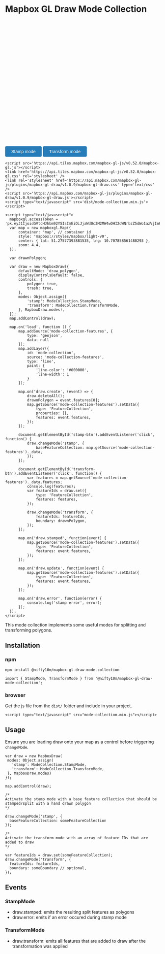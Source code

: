 Mapbox GL Draw Mode Collection
==========================

<style>
    .button-container {
        text-align: center;
        margin-top: 15px;
    }
    .button-container .btn {
        color: black;
        border: thin black solid;
    }
    #map {
        margin-bottom: 10px;
        width: 100%;
        height: 400px;
    }
    button {
        line-height: 34px;
        font-size: 14px;
        padding: 0 20px;
        border: none;
        -webkit-appearance: none;
        outline: none;
        background: #267CB9;
        color: white;
        border-radius: 4px;
        font-weight: lighter;
    }
</style>
<div>
    <div id="map"></div>
    <button id="stamp-btn">Stamp mode</button>
    <button id="transform-btn">Transform mode</button>

    <script src='https://api.tiles.mapbox.com/mapbox-gl-js/v0.52.0/mapbox-gl.js'></script>
    <link href='https://api.tiles.mapbox.com/mapbox-gl-js/v0.52.0/mapbox-gl.css' rel='stylesheet' />
    <link rel='stylesheet' href='https://api.mapbox.com/mapbox-gl-js/plugins/mapbox-gl-draw/v1.0.9/mapbox-gl-draw.css' type='text/css' />
    <script src='https://api.mapbox.com/mapbox-gl-js/plugins/mapbox-gl-draw/v1.0.9/mapbox-gl-draw.js'></script>
    <script type="text/javascript" src='dist/mode-collection.min.js'></script>

    <script type="text/javascript">
      mapboxgl.accessToken = 'pk.eyJ1IjoidGVtcHJhbm92YSIsImEiOiJjaWd0c3M2MW4wOHI2dWNrbzZ5dWo1azVjIn0.x5sm8OjRxO9zO_uUmxYEqg';
      var map = new mapboxgl.Map({
          container: 'map', // container id
          style: 'mapbox://styles/mapbox/light-v9',
          center: { lat: 51.27577393881535, lng: 10.707858561480293 },
          zoom: 4.4,
      });

      var drawnPolygon;

      var draw = new MapboxDraw({
          defaultMode: 'draw_polygon',
          displayControlsDefault: false,
          controls: {
              polygon: true,
              trash: true,
          },
          modes: Object.assign({
              'stamp': ModeCollection.StampMode,
              'transform': ModeCollection.TransformMode,
          }, MapboxDraw.modes),
      });
      map.addControl(draw);

      map.on('load', function () {
          map.addSource('mode-collection-features', {
              type: 'geojson',
              data: null
          });
          map.addLayer({
              id: 'mode-collection',
              source: 'mode-collection-features',
              type: 'line',
              paint: {
                  'line-color': '#000000',
                  'line-width': 1
              }
          });

          map.on('draw.create', (event) => {
              draw.deleteAll();
              drawnPolygon = event.features[0];
              map.getSource('mode-collection-features').setData({
                  type: 'FeatureCollection',
                  properties: {},
                  features: event.features,
              });
          });

          document.getElementById('stamp-btn').addEventListener('click', function() {
              draw.changeMode('stamp', {
                  baseFeatureCollection: map.getSource('mode-collection-features')._data,
              });
          });

          document.getElementById('transform-btn').addEventListener('click', function() {
              var features = map.getSource('mode-collection-features')._data.features;
              console.log(features);
              var featureIds = draw.set({
                  type: 'FeatureCollection',
                  features: features,
              });

              draw.changeMode('transform', {
                  featureIds: featureIds,
                  boundary: drawnPolygon,
              });
          });

          map.on('draw.stamped', function(event) {
              map.getSource('mode-collection-features').setData({
                  type: 'FeatureCollection',
                  features: event.features,
              });
          });

          map.on('draw.update', function(event) {
              map.getSource('mode-collection-features').setData({
                  type: 'FeatureCollection',
                  features: event.features,
              });
          });

          map.on('draw.error', function(error) {
              console.log('stamp error', error);
          });
      });
    </script>
 </div>


This mode collection implements some useful modes for splitting and transforming polygons.

Installation
------------

### npm

```
npm install @nifty10m/mapbox-gl-draw-mode-collection

import { StampMode, TransformMode } from '@nifty10m/mapbox-gl-draw-mode-collection';
```

### browser

Get the js file from the `dist/` folder and include in your project.

```
<script type="text/javascript" src="mode-collection.min.js"></script>
```

## Usage

Ensure you are loading draw onto your map as a control before triggering `changeMode`.

```
var draw = new MapboxDraw(
 modes: Object.assign(
   'stamp': ModeCollection.StampMode,
   'transform': ModeCollection.TransformMode,
 }, MapboxDraw.modes)
});

map.addControl(draw);

/*
Activate the stamp mode with a base feature collection that should be stamped/split with a hand drawn polygon
*/

draw.changeMode('stamp', {
  baseFeatureCollection: someFeatureCollection
});

/*
Activate the transform mode with an array of feature IDs that are added to draw
*/

var featureIds = draw.set(someFeatureCollection);
draw.changeMode('transform', {
  featureIds: featureIds,
  boundary: someBoundary // optional,
});
```

## Events

### StampMode

* draw.stamped: emits the resulting split features as polygons
* draw.error: emits if an error occured during stamp mode

### TransformMode

* draw.transform: emits all features that are added to draw after the transformation was applied

